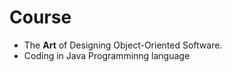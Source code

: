 # Course
- The **Art** of Designing Object-Oriented Software.
- Coding in Java Programminng language
